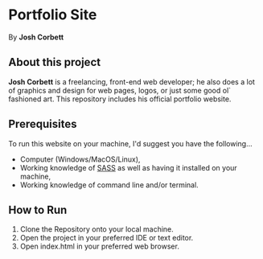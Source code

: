 # Portfolio Site
By **Josh Corbett**

## About this project
**Josh Corbett** is a freelancing, front-end web developer; he also does a lot of graphics and design for web pages, logos, or just some good ol` fashioned art. This repository includes his official portfolio website.

## Prerequisites

To run this website on your machine, I'd suggest you have the following...

* Computer (Windows/MacOS/Linux),
* Working knowledge of [SASS](https://sass-lang.com/) as well as having it installed on your machine,
* Working knowledge of command line and/or terminal.

## How to Run

1. Clone the Repository onto your local machine.
2. Open the project in your preferred IDE or text editor.
3. Open index.html in your preferred web browser.